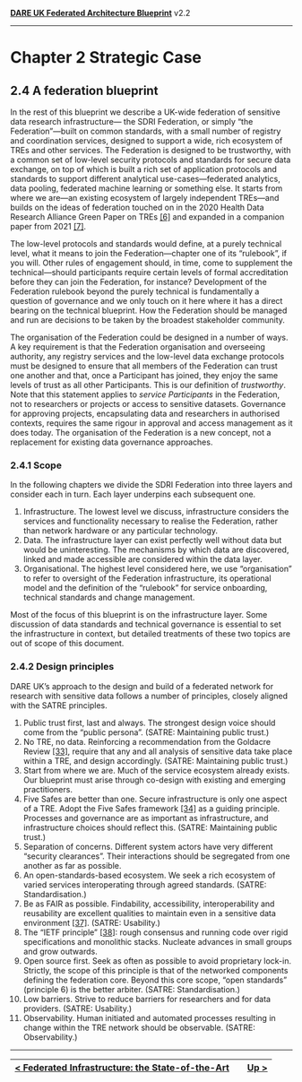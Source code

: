 **[DARE UK Federated Architecture Blueprint](../)**      v2.2

----

# Chapter 2 Strategic Case
## 2.4 A federation blueprint

In the rest of this blueprint we describe a UK-wide federation of sensitive data research infrastructure—
the SDRI Federation, or simply “the Federation”—built on common standards, with a small number of
registry and coordination services, designed to support a wide, rich ecosystem of TREs and other services.
The Federation is designed to be trustworthy, with a common set of low-level security protocols and
standards for secure data exchange, on top of which is built a rich set of application protocols and
standards to support different analytical use-cases—federated analytics, data pooling, federated machine
learning or something else. It starts from where we are—an existing ecosystem of largely independent
TREs—and builds on the ideas of federation touched on in the 2020 Health Data Research Alliance Green
Paper on TREs [[6]](../References.md#ref-6) and expanded in a companion paper 
from 2021 [[7]](../References.md#ref-7).

The low-level protocols and standards would define, at a purely technical level, what it means to join the
Federation—chapter one of its “rulebook”, if you will. Other rules of engagement should, in time, come to
supplement the technical—should participants require certain levels of formal accreditation before they
can join the Federation, for instance? Development of the Federation rulebook beyond the purely
technical is fundamentally a question of governance and we only touch on it here where it has a direct
bearing on the technical blueprint. How the Federation should be managed and run are decisions to be
taken by the broadest stakeholder community.

The organisation of the Federation could be designed in a number of ways. A key requirement is that the
Federation organisation and overseeing authority, any registry services and the low-level data exchange
protocols must be designed to ensure that all members of the Federation can trust one another and that,
once a Participant has joined, they enjoy the same levels of trust as all other Participants. This is our
definition of _trustworthy_. Note that this statement applies to _service Participants_ in the Federation, not to
researchers or projects or access to sensitive datasets. Governance for approving projects, encapsulating
data and researchers in authorised contexts, requires the same rigour in approval and access management
as it does today. The organisation of the Federation is a new concept, not a replacement for existing data
governance approaches.

### 2.4.1 Scope

In the following chapters we divide the SDRI Federation into three layers and consider each in turn. Each
layer underpins each subsequent one.

1. Infrastructure. The lowest level we discuss, infrastructure considers the services and functionality
    necessary to realise the Federation, rather than network hardware or any particular technology.
2. Data. The infrastructure layer can exist perfectly well without data but would be uninteresting. The
    mechanisms by which data are discovered, linked and made accessible are considered within the data
    layer.
3. Organisational. The highest level considered here, we use “organisation” to refer to oversight of the
    Federation infrastructure, its operational model and the definition of the “rulebook” for service
    onboarding, technical standards and change management.

Most of the focus of this blueprint is on the infrastructure layer. Some discussion of data standards and
technical governance is essential to set the infrastructure in context, but detailed treatments of these two
topics are out of scope of this document.


### 2.4.2 Design principles

DARE UK’s approach to the design and build of a federated network for research with sensitive data
follows a number of principles, closely aligned with the SATRE principles.

1. Public trust first, last and always. The strongest design voice should come from the “public
   persona”. (SATRE: Maintaining public trust.)
2. No TRE, no data. Reinforcing a recommendation from the Goldacre Review [[33]](../References.md#ref-33), 
   require that any and all analysis of sensitive data take place within a TRE, and design accordingly.
   (SATRE: Maintaining public trust.)
3. Start from where we are. Much of the service ecosystem already exists. Our blueprint must arise
   through co-design with existing and emerging practitioners.
4. Five Safes are better than one. Secure infrastructure is only one aspect of a TRE. Adopt the Five
   Safes framework [[34]](../References.md#ref-34) as a guiding principle. 
   Processes and governance are as important as infrastructure, and infrastructure choices 
   should reflect this. (SATRE: Maintaining public trust.)
5. Separation of concerns. Different system actors have very different “security clearances”. Their
   interactions should be segregated from one another as far as possible.
6. An open-standards-based ecosystem. We seek a rich ecosystem of varied services interoperating
   through agreed standards. (SATRE: Standardisation.)
7. Be as FAIR as possible. Findability, accessibility, interoperability and reusability are excellent
   qualities to maintain even in a sensitive data environment [[37]](../References.md#ref-37). (SATRE: Usability.)
8. The “IETF principle” [[38]](../References.md#ref-38): rough consensus and running code 
   over rigid specifications and monolithic stacks. Nucleate advances in small groups and grow outwards.
9. Open source first. Seek as often as possible to avoid proprietary lock-in. Strictly, the scope of this
   principle is that of the networked components defining the federation core. Beyond this core
   scope, “open standards” (principle 6) is the better arbiter. (SATRE: Standardisation.)
10. Low barriers. Strive to reduce barriers for researchers and for data providers. (SATRE: Usability.)
11. Observability. Human initiated and automated processes resulting in change within the TRE
    network should be observable. (SATRE: Observability.)

----

| [< Federated Infrastructure: the State-of-the-Art](2_3_Federated_Infrastructure_State-of-the-Art.md) | | [Up >](../) |
| ---- | ---- | ---- |
